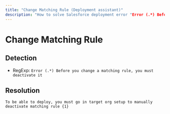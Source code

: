 ```yaml
---
title: "Change Matching Rule (Deployment assistant)"
description: "How to solve Salesforce deployment error "Error (.*) Before you change a matching rule, you must deactivate it""
---
```

<!-- markdownlint-disable MD013 -->
# Change Matching Rule

## Detection

- RegExp: `Error (.*) Before you change a matching rule, you must deactivate it`

## Resolution

```shell
To be able to deploy, you must go in target org setup to manually deactivate matching rule {1}
```
